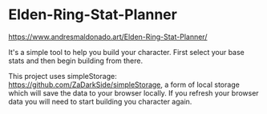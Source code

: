 # Elden-Ring-Stat-Planner

https://www.andresmaldonado.art/Elden-Ring-Stat-Planner/

It's a simple tool to help you build your character. First select your base stats and then begin building from there.

This project uses simpleStorage: https://github.com/ZaDarkSide/simpleStorage, a form of local storage which will save the data to your browser locally. If you refresh your browser data you will need to start building you character again.
